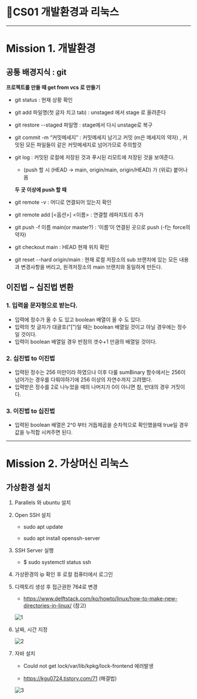 🎯CS01 개발환경과 리눅스
=
-------
# Mission 1. 개발환경

## 공통 배경지식 : git

   __프로젝트를 만들 때 get from vcs 로 만들기__
- git status : 현재 상황 확인
- git add 파일명(첫 글자 치고 tab) : unstaged 에서 stage 로 올려준다
- git restore --staged 파일명 : stage에서 다시 unstage로 복구
- git commit -m “커밋메세지” : 커밋메세지 남기고 커밋 (m은 메세지의 약자) , 커밋된 모든 파일들이 같은 커밋메세지로 넘어가므로 주의할것
- git log : 커밋된 로컬에 저장된 것과 푸시된 리모트에 저장된 것을 보여준다.
   - (push 할 시 (HEAD -> main, origin/main, origin/HEAD) 가 (위로) 붙어나옴


   __두 곳 이상에 push 할 때__
- git remote -v : 어디로 연결되어 있는지 확인
- git remote add [<옵션>] <이름> <url> : 연결할 레파지토리 추가
- git push -f 이름 main(or master?)  : ‘이름’이 연결된 곳으로 push (-f는 force의 약자)
- git checkout main : HEAD 현재 위치 확인
- git reset --hard origin/main : 현재 로컬 저장소의 sub 브랜치에 있는 모든 내용과 변경사항을 버리고, 원격저장소의 main 브랜치와 동일하게 만든다.


## 이진법 ~ 십진법 변환

### 1. 입력을 문자형으로 받는다.

- 입력에 정수가 올 수 도 있고 boolean 배열이 올 수 도 있다.
- 입력의 첫 글자가 대괄호("[")일 때는 boolean 배열일 것이고 아닐 경우에는 정수일 것이다.
- 입력이 boolean 배열일 경우 반점의 갯수+1 만큼의 배열일 것이다.

### 2. 십진법 to 이진법

- 입력된 정수는 256 미만이라 하였으나 이후 다룰 sumBinary 함수에서는 256이 넘어가는 경우를 다뤄야하기에 256 이상의 자연수까지 고려했다.
- 입력받은 정수를 2로 나누었을 때의 나머지가 0이 아니면 참, 반대의 경우 거짓이다.

### 3. 이진법 to 십진법

- 입력된 boolean 배열은 2^0 부터 거듭제곱을 순차적으로 확인했을때 true일 경우 값을 누적합 시켜주면 된다.
--------------------------
# Mission 2. 가상머신 리눅스

## 가상환경 설치

1. Parallels 와 ubuntu 설치

2. Open SSH 설치

   - sudo apt update

   - sudo apt install openssh-server

3. SSH Server 실행

   - $ sudo systemctl status ssh

4. 가상환경의 ip 확인 후 로컬 컴퓨터에서 로그인

5. 디렉토리 생성 후 접근권한 764로 변경

   - https://www.delftstack.com/ko/howto/linux/how-to-make-new-directories-in-linux/ (참고)

   ![1](https://user-images.githubusercontent.com/118447769/210422821-07c82b0e-f39a-4f46-8658-13a4317468b8.png)

6. 날짜, 시간 지정

   ![2](https://user-images.githubusercontent.com/118447769/210422936-954b37f4-d8fc-4e4e-b72e-7fd1adcdd013.png)

7. 자바 설치
   - Could not get lock/var/lib/kpkg/lock-frontend 에러발생

   - https://kgu0724.tistory.com/71 (해결법)

   ![3](https://user-images.githubusercontent.com/118447769/210422969-7426f6d6-501f-4f61-8b12-118f2efca342.png)
